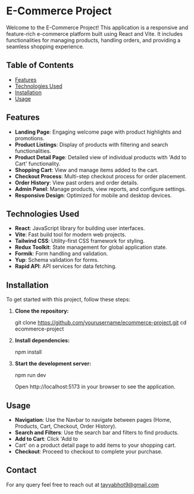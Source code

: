 # E-Commerce Project

Welcome to the E-Commerce Project! This application is a responsive and feature-rich e-commerce platform built using React and Vite. It includes functionalities for managing products, handling orders, and providing a seamless shopping experience.

## Table of Contents

- [Features](#features)
- [Technologies Used](#technologies-used)
- [Installation](#installation)
- [Usage](#usage)

## Features

- **Landing Page**: Engaging welcome page with product highlights and promotions.
- **Product Listings**: Display of products with filtering and search functionalities.
- **Product Detail Page**: Detailed view of individual products with 'Add to Cart' functionality.
- **Shopping Cart**: View and manage items added to the cart.
- **Checkout Process**: Multi-step checkout process for order placement.
- **Order History**: View past orders and order details.
- **Admin Panel**: Manage products, view reports, and configure settings.
- **Responsive Design**: Optimized for mobile and desktop devices.

## Technologies Used

- **React**: JavaScript library for building user interfaces.
- **Vite**: Fast build tool for modern web projects.
- **Tailwind CSS**: Utility-first CSS framework for styling.
- **Redux Toolkit**: State management for global application state.
- **Formik**: Form handling and validation.
- **Yup**: Schema validation for forms.
- **Rapid API**: API services for data fetching.

## Installation

To get started with this project, follow these steps:

1. **Clone the repository:**

    
    git clone https://github.com/yourusername/ecommerce-project.git
    cd ecommerce-project
    

2. **Install dependencies:**

 
    npm install
    

3. **Start the development server:**

    npm run dev
    

   Open http://localhost:5173 in your browser to see the application.

## Usage

- **Navigation**: Use the Navbar to navigate between pages (Home, Products, Cart, Checkout, Order History).
- **Search and Filters**: Use the search bar and filters to find products.
- **Add to Cart**: Click 'Add to
- Cart' on a product detail page to add items to your shopping cart.
- **Checkout**: Proceed to checkout to complete your purchase.



## Contact

For any query feel free to reach out at tayyabhot9@gmail.com
